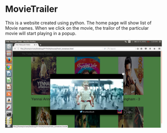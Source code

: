 # MovieTrailer

This is a website created using python.
The home page will show list of Movie names.
When we click on the movie, the trailor of the particular movie will start playing in a popup.

![Site Image](Sc.png)

